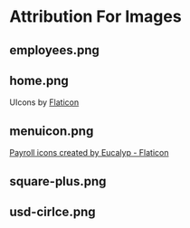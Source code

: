 # Attribution For Images

## employees.png

## home.png
UIcons by <a href="https://www.flaticon.com/uicons">Flaticon</a>

## menuicon.png
<a href="https://www.flaticon.com/free-icons/payroll" title="payroll icons">Payroll icons created by Eucalyp - Flaticon</a>

## square-plus.png

## usd-cirlce.png
